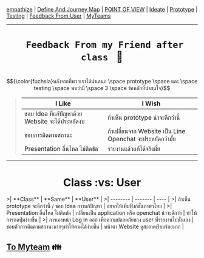 [empathize](https://github.com/LeoPonin/INT100-G2-02-2Na2Jai/blob/c8bd58e89e30c340625163b9c2ea6b4e0ba3f6ce/Tung/empathize.md) | [Define And Journey Map](https://github.com/LeoPonin/INT100-G2-02-2Na2Jai/blob/main/Tung/Define.md) | [POINT OF VIEW](https://github.com/LeoPonin/INT100-G2-02-2Na2Jai/blob/main/Tung/POV.md) | [Ideate](https://github.com/LeoPonin/INT100-G2-02-2Na2Jai/blob/main/Tung/Ideate.md) | [Prototype](https://github.com/LeoPonin/INT100-G2-02-2Na2Jai/blob/main/Tung/prototype.md) | [Testing](https://github.com/LeoPonin/INT100-G2-02-2Na2Jai/blob/main/Tung/Testing.md) | [Feedback From User](https://github.com/LeoPonin/INT100-G2-02-2Na2Jai/blob/main/Tung/Feedback%20from%20user.md) | [MyTeams](https://github.com/LeoPonin/INT100-G2-02-2Na2Jai/blob/main/ourteam.md)

<hr>

# <h1 align = center> <code> Feedback From my Friend after class </code> :information_desk_person: <h1>

$${\color{fuchsia}หลังจากที่พวกเราได้นำเสนอ \space prototype \space และ  \space testing \space พบว่ามี \space 3 \space ข้อหลักที่น่าสนใจ}$$



>|  **I Like**  | **I Wish** |
>| -------- | ------- |
>| ชอบ Idea ที่แก้ปัญหาด้วย Website จะได้ประหยัดงบ | ถ้าเห็น prototype น่าจะดีกว่านี้ |  
>| ชอบการติดตามสถานะ | ถ้าเปลี่ยนจาก Website เป็น Line Openchat จะประหยัดกว่ามั้ย |  
>| Presentation ลื่นไหล ไม่ติดขัด | รายงานแล้วแก้ได้จริงมั้ย |

<hr>

<h1 align = center> Class :vs: User </h1>
>|  **Class**  | **Same** | **User** |
>| -------- | ------- | ---- |
>| ถ้าเห็น prototype จะดีกว่านี้ / ชอบ Idea การแก้ปัญหา | อยากให้เพิ่มฟังก์ชั่นภาษาไทย |
>| Presentation ลื่นไหล ไม่ติดขัด | เปลี่ยนเป็น application หรือ openchat น่าจะดีกว่า | ทำให้การกดปุ่มง่ายขึ้น |
>| การเอาหน้า Log in ออก เพื่อความปลอดภัยของ user ที่รายงานไปนั่นเอง | ชอบตัวการติดตามสถานะมากๆทำให้ตามได้ง่ายขึ้น | หน้าตา Website ดูสะอาดเรียบร้อยมาก | 


[To Myteam](https://github.com/LeoPonin/INT100-G2-02-2Na2Jai/blob/c410f0e157f2cf01502f0a01403aa4fdbbed469d/ourteam.md) :family:
------
